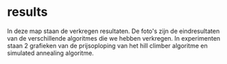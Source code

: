 # results

In deze map staan de verkregen resultaten.
De foto's zijn de eindresultaten van de verschillende algoritmes die we hebben verkregen. In experimenten staan 2 grafieken van de prijsoploping van het hill climber algoritme en simulated annealing algoritme. 
